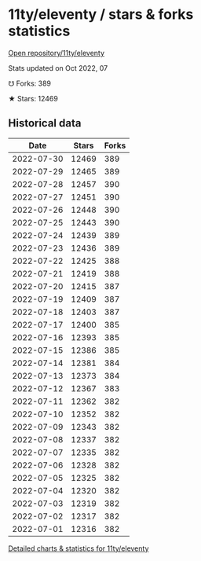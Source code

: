 # 11ty/eleventy / stars & forks statistics

[Open repository/11ty/eleventy](https://github.com/11ty/eleventy)

Stats updated on Oct 2022, 07

☋ Forks: 389

★ Stars: 12469

## Historical data
| Date | Stars | Forks |
|------|-------|-------|
| 2022-07-30 | 12469 | 389 | 
| 2022-07-29 | 12465 | 389 | 
| 2022-07-28 | 12457 | 390 | 
| 2022-07-27 | 12451 | 390 | 
| 2022-07-26 | 12448 | 390 | 
| 2022-07-25 | 12443 | 390 | 
| 2022-07-24 | 12439 | 389 | 
| 2022-07-23 | 12436 | 389 | 
| 2022-07-22 | 12425 | 388 | 
| 2022-07-21 | 12419 | 388 | 
| 2022-07-20 | 12415 | 387 | 
| 2022-07-19 | 12409 | 387 | 
| 2022-07-18 | 12403 | 387 | 
| 2022-07-17 | 12400 | 385 | 
| 2022-07-16 | 12393 | 385 | 
| 2022-07-15 | 12386 | 385 | 
| 2022-07-14 | 12381 | 384 | 
| 2022-07-13 | 12373 | 384 | 
| 2022-07-12 | 12367 | 383 | 
| 2022-07-11 | 12362 | 382 | 
| 2022-07-10 | 12352 | 382 | 
| 2022-07-09 | 12343 | 382 | 
| 2022-07-08 | 12337 | 382 | 
| 2022-07-07 | 12335 | 382 | 
| 2022-07-06 | 12328 | 382 | 
| 2022-07-05 | 12325 | 382 | 
| 2022-07-04 | 12320 | 382 | 
| 2022-07-03 | 12319 | 382 | 
| 2022-07-02 | 12317 | 382 | 
| 2022-07-01 | 12316 | 382 | 


[Detailed charts & statistics for 11ty/eleventy](https://reviewgithub.com/rep/11ty/eleventy)
